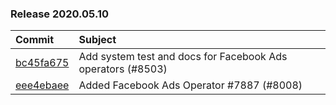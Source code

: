 

### Release 2020.05.10

| Commit                                                                                         | Subject                                                     |
|:-----------------------------------------------------------------------------------------------|:------------------------------------------------------------|
| [bc45fa675](https://github.com/apache/airflow/commit/bc45fa6759203b4c26b52e693dac97486a84204e) | Add system test and docs for Facebook Ads operators (#8503) |
| [eee4ebaee](https://github.com/apache/airflow/commit/eee4ebaeeb1991480ee178ddb600bc69b2a88764) | Added Facebook Ads Operator #7887 (#8008)                   |

